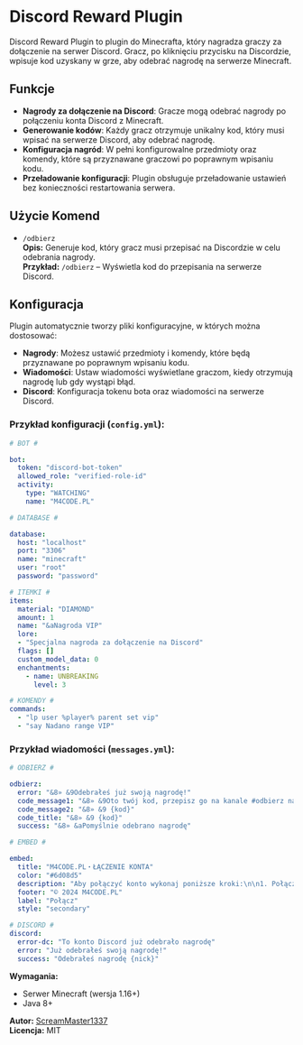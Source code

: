 # Discord Reward Plugin

Discord Reward Plugin to plugin do Minecrafta, który nagradza graczy za dołączenie na serwer Discord. Gracz, po kliknięciu przycisku na Discordzie, wpisuje kod uzyskany w grze, aby odebrać nagrodę na serwerze Minecraft.

## Funkcje
- **Nagrody za dołączenie na Discord**: Gracze mogą odebrać nagrody po połączeniu konta Discord z Minecraft.
- **Generowanie kodów**: Każdy gracz otrzymuje unikalny kod, który musi wpisać na serwerze Discord, aby odebrać nagrodę.
- **Konfiguracja nagród**: W pełni konfigurowalne przedmioty oraz komendy, które są przyznawane graczowi po poprawnym wpisaniu kodu.
- **Przeładowanie konfiguracji**: Plugin obsługuje przeładowanie ustawień bez konieczności restartowania serwera.

## Użycie Komend

- `/odbierz`  
  **Opis:** Generuje kod, który gracz musi przepisać na Discordzie w celu odebrania nagrody.  
  **Przykład:** `/odbierz` – Wyświetla kod do przepisania na serwerze Discord.

## Konfiguracja

Plugin automatycznie tworzy pliki konfiguracyjne, w których można dostosować:

- **Nagrody**: Możesz ustawić przedmioty i komendy, które będą przyznawane po poprawnym wpisaniu kodu.
- **Wiadomości**: Ustaw wiadomości wyświetlane graczom, kiedy otrzymują nagrodę lub gdy wystąpi błąd.
- **Discord**: Konfiguracja tokenu bota oraz wiadomości na serwerze Discord.

### Przykład konfiguracji (`config.yml`):

```yaml
# BOT #

bot:
  token: "discord-bot-token"
  allowed_role: "verified-role-id"
  activity:
    type: "WATCHING"
    name: "M4CODE.PL"

# DATABASE #

database:
  host: "localhost"
  port: "3306"
  name: "minecraft"
  user: "root"
  password: "password"

# ITEMKI #
items:
  material: "DIAMOND"
  amount: 1
  name: "&aNagroda VIP"
  lore:
  - "Specjalna nagroda za dołączenie na Discord"
  flags: []
  custom_model_data: 0
  enchantments:
    - name: UNBREAKING
      level: 3

# KOMENDY #
commands:
  - "lp user %player% parent set vip"
  - "say Nadano range VIP"
```

### Przykład wiadomości (`messages.yml`):

```yaml
# ODBIERZ #

odbierz:
  error: "&8» &9Odebrałeś już swoją nagrodę!"
  code_message1: "&8» &9Oto twój kod, przepisz go na kanale #odbierz na discordzie."
  code_message2: "&8» &9 {kod}"
  code_title: "&8» &9 {kod}"
  success: "&8» &aPomyślnie odebrano nagrodę"

# EMBED #

embed:
  title: "M4CODE.PL・ŁĄCZENIE KONTA"
  color: "#6d08d5"
  description: "Aby połączyć konto wykonaj poniższe kroki:\n\n1. Połącz się na serwer przez adres **m4code.pl**\n2. Wpisz komendę /odbierz\n3. Naciśnij przycisk **Połącz**"
  footer: "© 2024 M4CODE.PL"
  label: "Połącz"
  style: "secondary"

# DISCORD #
discord:
  error-dc: "To konto Discord już odebrało nagrodę"
  error: "Już odebrałeś swoją nagrodę!"
  success: "Odebrałeś nagrodę {nick}"
```

**Wymagania:**
- Serwer Minecraft (wersja 1.16+)
- Java 8+

**Autor:** [ScreamMaster1337](https://github.com/ScreamMaster1337)  
**Licencja:** MIT
